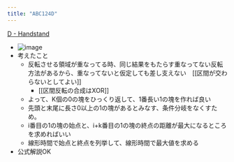 ```yaml
---
title: "ABC124D"
---
```


[D - Handstand](https://atcoder.jp/contests/abc124/tasks/abc124_d)
- ![image](https://gyazo.com/5a49fbb79162d86370011f5556a57803/thumb/1000)
- 考えたこと
    - 反転させる領域が重なってる時、同じ結果をもたらす重なってない反転方法があるから、重なってないと仮定しても差し支えない　[[区間が交わらないとしてよい]]
        - [[区間反転の合成はXOR]]
    - よって、K個の0の塊をひっくり返して、1番長い1の塊を作れば良い
    - 先頭と末尾に長さ0以上の1の塊があるとみなす、条件分岐をなくすため。
    - i番目の1の塊の始点と、i+k番目の1の塊の終点の距離が最大になるところを求めればいい
    - 線形時間で始点と終点を列挙して、線形時間で最大値を求める
- 公式解説OK
